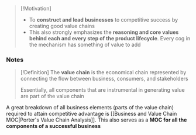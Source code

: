 >[!Motivation]
>- To **construct and lead businesses** to competitive success by creating good value chains
>- This also strongly emphasizes the **reasoning and core values behind each and every step of the product lifecycle**. Every cog in the mechanism has something of value to add
### Notes
>[!Definition]
>The **value chain** is the economical chain represented by connecting the flow between business, consumers, and stakeholders
>
>Essentially, all components that are instrumental in generating value are part of the value chain

A great breakdown of all business elements (parts of the value chain) required to attain competitive advantage is [[Business and Value Chain MOC|Porter's Value Chain Analysis]]. This also serves as a **MOC for all the components of a successful business**
